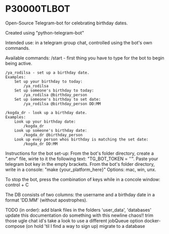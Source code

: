 # P30000TLBOT
Open-Source Telegram-bot for celebrating birthday dates.

Created using "python-telegram-bot"

Intended use: in a telegram group chat,
controlled using the bot's own commands.

Available commands:
    /start - first thing you have to type for the bot to begin being active.

    /ya_rodilsa - set up a birthday date.
    Examples:
        Set up your birthday to today:
            /ya_rodilsa
        Set up someone's birthday to today:
            /ya_rodilsa @birthday_person
        Set up someone's birthday to set date:
            /ya_rodilsa @birthday_person DD:MM
    
    /kogda_dr - look up a birthday date.
    Examples:
        Look up your birthday date:
            /kogda_dr
        Look up someone's birthday date:
            /kogda_dr @birthday_person
        Look up evey person whos birthday is matching the set date:
            /kogda_dr DD:MM


Instructions for the bot set-up:
    From the bot's folder directory, create a ".env" file, wirte to it the following text:
    "TG_BOT_TOKEN = ''".
    Paste your telegram bot key in the empty brackets.
    From the bot's folder directory, write in a console:
    "make {your_platform_here}"
    Options: mac, win, unx.

To stop the bot, press the combination of keys
while in a concole window:
    control + C

The DB consists of two columns: the username and a birthday date in a format 'DD.MM' (without apostrophes).

TODO (in order):
add blank files in the folders 'user_data', 'databases'
update this documentation
do something with this newline chaos!!
trim those ugle chat id's
take a look to use a different jobQueue option
docker-compose (on hold 'til I find a way to sign up)
migrate to a database
